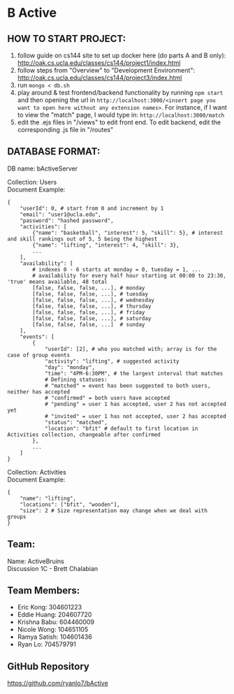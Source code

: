 # B Active


## HOW TO START PROJECT:
1. follow guide on cs144 site to set up docker here (do parts A and B only):
   http://oak.cs.ucla.edu/classes/cs144/project1/index.html
2. follow steps from "Overview" to "Development Environment":
   http://oak.cs.ucla.edu/classes/cs144/project3/index.html
3. run `mongo < db.sh`
4. play around & test frontend/backend functionality by running `npm start` and then opening the url in `http://localhost:3000/<insert page you want to open here without any extension names>`. For instance, if I want to view the "match" page, I would type in: `http://localhost:3000/match`
5. edit the .ejs files in "/views" to edit front end. To edit backend, edit the corresponding .js file in "/routes"

## DATABASE FORMAT:
DB name: bActiveServer

Collection: Users  
Document Example:
```
{
	"userId": 0, # start from 0 and increment by 1
	"email": "user1@ucla.edu",
	"password": "hashed password",
	"activities": [
		{"name": "basketball", "interest": 5, "skill": 5}, # interest and skill rankings out of 5, 5 being the highest
		{"name": "lifting", "interest": 4, "skill": 3},
		...
	],
	"availability": [
		# indexes 0 - 6 starts at monday = 0, tuesday = 1, ...
		# availability for every half hour starting at 00:00 to 23:30, 'true' means available, 48 total
		[false, false, false, ...], # monday
		[false, false, false, ...], # tuesday
		[false, false, false, ...], # wednesday
		[false, false, false, ...], # thursday
		[false, false, false, ...], # friday
		[false, false, false, ...], # saturday
		[false, false, false, ...]  # sunday
	],
	"events": [
		{
			"userId": [2], # who you matched with; array is for the case of group events
			"activity": "lifting", # suggested activity
			"day": "monday",
			"time": "4PM-6:30PM", # the largest interval that matches
			# Defining statuses:
			# "matched" = event has been suggested to both users, neither has accepted
			# "confirmed" = both users have accepted
			# "pending" = user 1 has accepted, user 2 has not accepted yet
			# "invited" = user 1 has not accepted, user 2 has accepted
			"status": "matched",
			"location": "bfit" # default to first location in Activities collection, changeable after confirmed
		}, 
		...
	]
}
```

Collection: Activities  
Document Example:
```
{
	"name": "lifting",
	"locations": ["bfit", "wooden"],
	"size": 2 # Size representation may change when we deal with groups
}
```


## Team:
Name: ActiveBruins  
Discussion 1C - Brett Chalabian

## Team Members:
- Eric Kong: 304601223
- Eddie Huang: 204607720
- Krishna Babu: 604460009
- Nicole Wong: 104651105
- Ramya Satish: 104601436
- Ryan Lo: 704579791

## GitHub Repository
https://github.com/ryanlo7/bActive
